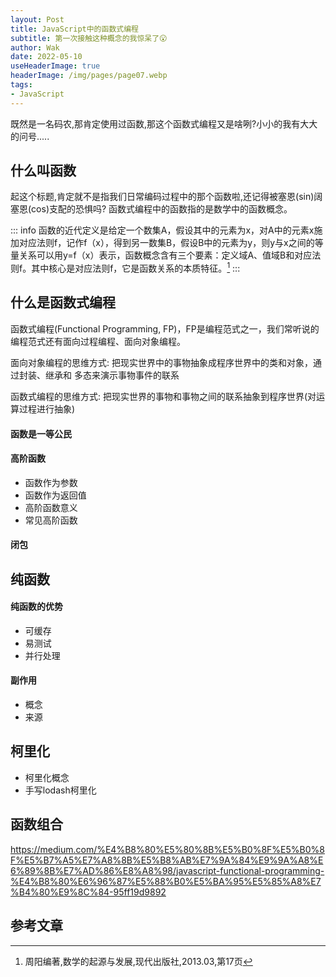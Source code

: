 ```yaml
---
layout: Post  
title: JavaScript中的函数式编程   
subtitle: 第一次接触这种概念的我惊呆了😮  
author: Wak  
date: 2022-05-10  
useHeaderImage: true  
headerImage: /img/pages/page07.webp  
tags:
- JavaScript
---
```

既然是一名码农,那肯定使用过函数,那这个函数式编程又是啥咧?小小的我有大大的问号.....

## 什么叫函数

起这个标题,肯定就不是指我们日常编码过程中的那个函数啦,还记得被塞恩(sin)阔塞恩(cos)支配的恐惧吗? 函数式编程中的函数指的是数学中的函数概念。 

::: info
函数的近代定义是给定一个数集A，假设其中的元素为x，对A中的元素x施加对应法则f，记作f（x），得到另一数集B，假设B中的元素为y，则y与x之间的等量关系可以用y=f（x）表示，函数概念含有三个要素：定义域A、值域B和对应法则f。其中核心是对应法则f，它是函数关系的本质特征。[^1]
:::
  


[//]: # (![1]&#40;../.vuepress/public/img/article/netModel.png&#41;)

## 什么是函数式编程  

函数式编程(Functional Programming, FP)，FP是编程范式之一，我们常听说的编程范式还有面向过程编程、面向对象编程。  

面向对象编程的思维方式: 把现实世界中的事物抽象成程序世界中的类和对象，通过封装、继承和
多态来演示事物事件的联系  

函数式编程的思维方式: 把现实世界的事物和事物之间的联系抽象到程序世界(对运算过程进行抽象)

#### 函数是一等公民

#### 高阶函数
- 函数作为参数
- 函数作为返回值
- 高阶函数意义
- 常见高阶函数
#### 闭包

## 纯函数

#### 纯函数的优势

- 可缓存
- 易测试
- 并行处理

#### 副作用
- 概念
- 来源

## 柯里化
- 柯里化概念
- 手写lodash柯里化

## 函数组合



https://medium.com/%E4%B8%80%E5%80%8B%E5%B0%8F%E5%B0%8F%E5%B7%A5%E7%A8%8B%E5%B8%AB%E7%9A%84%E9%9A%A8%E6%89%8B%E7%AD%86%E8%A8%98/javascript-functional-programming-%E4%B8%80%E6%96%87%E5%88%B0%E5%BA%95%E5%85%A8%E7%B4%80%E9%8C%84-95ff19d9892

## 参考文章
[^1]:周阳编著,数学的起源与发展,现代出版社,2013.03,第17页 

[^3]:[浅谈http协议（三）：HTTP 报文及其结构](https://segmentfault.com/a/1190000019788537)  



